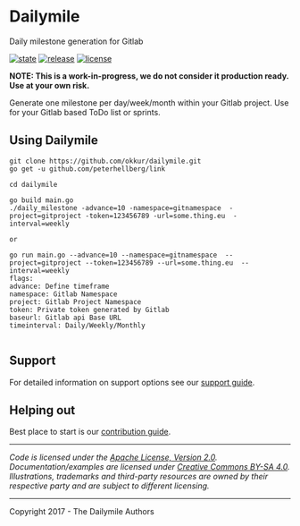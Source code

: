 # Dailymile

Daily milestone generation for Gitlab

 [![state](https://img.shields.io/badge/state-unstable-blue.svg)]() [![release](https://img.shields.io/github/release/okkur/dailymile.svg)](https://github.com/okkur/dailymile/releases) [![license](https://img.shields.io/github/license/okkur/dailymile.svg)](LICENSE)

**NOTE: This is a work-in-progress, we do not consider it production ready. Use at your own risk.**

Generate one milestone per day/week/month within your Gitlab project.
Use for your Gitlab based ToDo list or sprints.

## Using Dailymile
```
git clone https://github.com/okkur/dailymile.git
go get -u github.com/peterhellberg/link

cd dailymile 

go build main.go
./daily_milestone -advance=10 -namespace=gitnamespace  -project=gitproject -token=123456789 -url=some.thing.eu  -interval=weekly

or

go run main.go --advance=10 --namespace=gitnamespace  --project=gitproject --token=123456789 --url=some.thing.eu  --interval=weekly
flags:
advance: Define timeframe
namespace: Gitlab Namespace
project: Gitlab Project Namespace
token: Private token generated by Gitlab
baseurl: Gitlab api Base URL
timeinterval: Daily/Weekly/Monthly


```
## Support
For detailed information on support options see our [support guide](/SUPPORT.md).

## Helping out
Best place to start is our [contribution guide](/CONTRIBUTING.md).

----

*Code is licensed under the [Apache License, Version 2.0](/LICENSE).*  
*Documentation/examples are licensed under [Creative Commons BY-SA 4.0](/docs/LICENSE).*  
*Illustrations, trademarks and third-party resources are owned by their respective party and are subject to different licensing.*

---

Copyright 2017 - The Dailymile Authors
